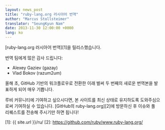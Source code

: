```yaml
---
layout: news_post
title: "ruby-lang.org 러시아어 번역"
author: "Marcus Stollsteimer"
translator: "SeungKyun Nam"
date: 2013-11-30 12:00:00 +0000
lang: ko
---
```


[ruby-lang.org 러시아어 번역][1]을 릴리스했습니다.

번역 팀에게 많은 감사 드립니다:

 * Alexey Gaziev (gazay)
 * Vlad Bokov (razum2um)

올해 초, GitHub 기반의 워크플로우로 전환한 이래 벌써 두 번째의 새로운 번역본을 발표하게 되어 매우 기쁩니다.

루비 커뮤니티에 기여하고 싶으시다면, 본 사이트를 최신 상태로 유지하도록 도와주심으로써 기여하실 수 있습니다.
[GitHub의 ruby-lang.org][2]에 방문하신 후 이슈와 풀 리퀘스트를 전송해 주시기만 하면 됩니다!



[1]: {{ site.url }}/ru/
[2]: https://github.com/ruby/www.ruby-lang.org/
